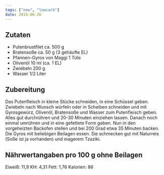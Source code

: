 ```yaml
---
tags: ["new", "lowcarb"]
date: 2015-06-26
---
```


## Zutaten
- Putenbrustfilet ca. 500 g
- Bratensoße ca. 50 g (3 gehäufte EL)
- Pfannen-Gyros von Maggi 1 Tüte
- Olivenöl 10 ml (ca. 1 EL)
- Zwiebeln 200 g
- Wasser 1/2 Liter

## Zubereitung
Das Putenfleisch in kleine Stücke schneiden, in eine Schüssel geben. Zwiebeln nach Wunsch würfeln oder in Scheiben schneiden und mit Gyrosgewürz, Olivenöl, Bratensoße und Wasser zum Putenfleisch geben. Alles gut durchrühren und 20-30 Minuten einziehen lassen.
Danach noch einmal umrühren und in eine gefettete Form geben. Nun in den vorgeheizten Backofen stellen und bei 200 Grad etwa 35 Minuten backen.
Die Gyros mit beliebigen Beilagen essen. Sie schmecken gut mit Naturreis (Soße ist ja vorhanden) und magerem Tzaziki.

## Nährwertangaben pro 100 g ohne Beilagen
Eiweiß: 11,9
KH: 4,31
Fett: 1,76
Kalorien: 86
